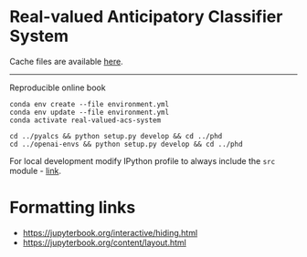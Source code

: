 # Real-valued Anticipatory Classifier System

Cache files are available [here](https://zenodo.org/record/6427066).

---

Reproducible online book

    conda env create --file environment.yml
    conda env update --file environment.yml
    conda activate real-valued-acs-system

    cd ../pyalcs && python setup.py develop && cd ../phd
    cd ../openai-envs && python setup.py develop && cd ../phd

For local development modify IPython profile to always include the `src` module - [link](https://www.lucypark.kr/blog/2013/02/10/when-python-imports-and-ipython-does-not/).

# Formatting links
- https://jupyterbook.org/interactive/hiding.html
- https://jupyterbook.org/content/layout.html